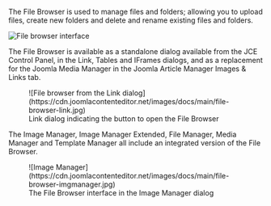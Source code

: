 The File Browser is used to manage files and folders; allowing you to upload files, create new folders and delete and rename existing files and folders.

![File browser interface](https://cdn.joomlacontenteditor.net/images/docs/main/file-browser-interface.jpg)

The File Browser is available as a standalone dialog available from the JCE Control Panel, in the Link, Tables and IFrames dialogs, and as a replacement for the Joomla Media Manager in the Joomla Article Manager Images & Links tab.

 <figure class="uk-text-center">![File browser from the Link dialog](https://cdn.joomlacontenteditor.net/images/docs/main/file-browser-link.jpg)<figcaption>Link dialog indicating the button to open the File Browser</figcaption></figure>The Image Manager, Image Manager Extended, File Manager, Media Manager and Template Manager all include an integrated version of the File Browser.

 <figure class="uk-text-center">![Image Manager](https://cdn.joomlacontenteditor.net/images/docs/main/file-browser-imgmanager.jpg)<figcaption>The File Browser interface in the Image Manager dialog</figcaption></figure>